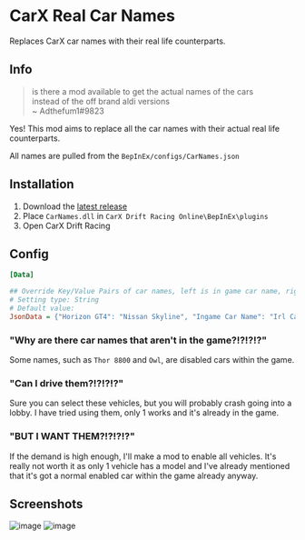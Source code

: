 # CarX Real Car Names
Replaces CarX car names with their real life counterparts.

## Info
> is there a mod available to get the actual names of the cars  
instead of the off brand aldi versions  
~ Adthefum1#9823

Yes! This mod aims to replace all the car names with their actual real life counterparts.

All names are pulled from the `BepInEx/configs/CarNames.json`

## Installation
1) Download the [latest release](https://github.com/Hi-ImKyle/CarX-Real-Car-Names/releases/latest)
2) Place `CarNames.dll` in `CarX Drift Racing Online\BepInEx\plugins`
3) Open CarX Drift Racing

## Config

```ini
[Data]

## Override Key/Value Pairs of car names, left is in game car name, right is irl car name.
# Setting type: String
# Default value: 
JsonData = {"Horizon GT4": "Nissan Skyline", "Ingame Car Name": "Irl Car Name"}

```

### "Why are there car names that aren't in the game?!?!?!?"
Some names, such as `Thor 8800` and `Owl`, are disabled cars within the game.
### "Can I drive them?!?!?!?"
Sure you can select these vehicles, but you will probably crash going into a lobby. I have tried using them, only 1 works and it's already in the game.
### "BUT I WANT THEM?!?!?!?"
If the demand is high enough, I'll make a mod to enable all vehicles. It's really not worth it as only 1 vehicle has a model and I've already mentioned that it's got a normal enabled car within the game already anyway.


## Screenshots
![image](https://user-images.githubusercontent.com/25551312/120836965-15e72680-c55e-11eb-9acf-1a9f299b8f2d.png)
![image](https://user-images.githubusercontent.com/25551312/120837026-24cdd900-c55e-11eb-83e2-e1e601af6200.png)
